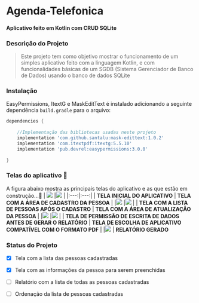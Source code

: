 # Agenda-Telefonica
#### Aplicativo feito em Kotlin com CRUD SQLite
### Descrição do Projeto
> Este projeto tem como objetivo mostrar o funcionamento de um simples aplicativo feito com a linguagem Kotlin, e com funcionalidades básicas de um SGDB (Sistema Gerenciador de Banco de Dados) usando o banco de dados SQLite

### Instalação
EasyPermissions, ItextG e MaskEditText é instalado adicionando a seguinte dependência `build.gradle` para o arquivo: 
```groovy
dependencies {
    
    //Implementação das bibliotecas usadas neste projeto
    implementation 'com.github.santalu:mask-edittext:1.0.2'
    implementation 'com.itextpdf:itextg:5.5.10'
    implementation 'pub.devrel:easypermissions:3.0.0'
   
}
```
### Telas do aplicativo 🚧
A figura abaixo mostra as principais telas do aplicativo e as que estão em construção...🚧
| ![](/app/src/main/java/chellotech/br/agendatelefonica/screenshots/agenda_vazia.png)  |![](/app/src/main/java/chellotech/br/agendatelefonica/screenshots/cadastro_pessoas.png)   |
|:---:|:---:|
| **TELA INICIAL DO APLICATIVO** | **TELA COM A ÁREA DE CADASTRO DA PESSOA**  |
|![](/app/src/main/java/chellotech/br/agendatelefonica/screenshots/listar_pessoas.png) |![](/app/src/main/java/chellotech/br/agendatelefonica/screenshots/atualizar_pessoas.png)  |
| **TELA COM A LISTA DE PESSOAS APÓS O CADASTRO**  |  **TELA COM A ÁREA DE ATUALIZAÇÃO DA PESSOA** |
|![](/app/src/main/java/chellotech/br/agendatelefonica/screenshots/permissao2.png) |![](/app/src/main/java/chellotech/br/agendatelefonica/screenshots/intent_pdf.png)  |
| **TELA DE PERMISSÃO DE ESCRITA DE DADOS ANTES DE GERAR O RELATÓRIO**  |  **TELA DE ESCOLHA DE APLICATIVO COMPATÍVEL COM O FORMATO PDF** |
|![](/app/src/main/java/chellotech/br/agendatelefonica/screenshots/relatorio_pessoas.png) 
| **RELATÓRIO GERADO**  


### Status do Projeto

- [x] Tela com a lista das pessoas cadastradas
- [x] Tela com as informações da pessoa para serem preenchidas
- [ ] Relatório com a lista de todas as pessoas cadastradas
- [ ] Ordenação da lista de pessoas cadastradas

